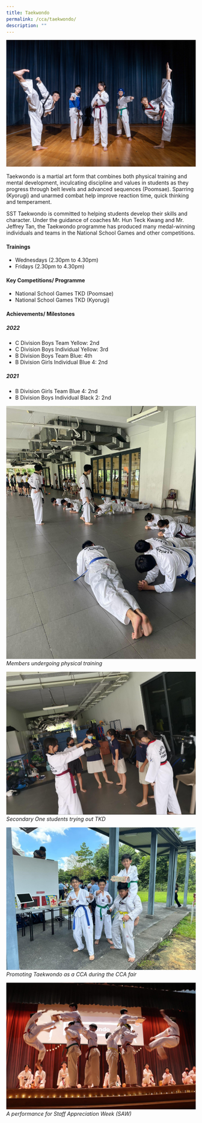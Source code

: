```yaml
---
title: Taekwondo
permalink: /cca/taekwondo/
description: ""
---
```

![](/images/CCA/tkd%20cover.jpg)

Taekwondo is a martial art form that combines both physical training and mental development, inculcating discipline and values in students as they progress through belt levels and advanced sequences (Poomsae). Sparring (Kyorugi) and unarmed combat help improve reaction time, quick thinking and temperament. 


SST Taekwondo is committed to helping students develop their skills and character. Under the guidance of coaches Mr. Hun Teck Kwang and Mr. Jeffrey Tan, the Taekwondo programme has produced many medal-winning individuals and teams in the National School Games and other competitions.

#### Trainings
* Wednesdays (2.30pm to 4.30pm)
* Fridays (2.30pm to 4.30pm)

#### Key Competitions/ Programme
* National School Games TKD (Poomsae)
* National School Games TKD (Kyorugi)

#### Achievements/ Milestones
##### 2022
* C Division Boys Team Yellow: 2nd 
* C Division Boys Individual Yellow: 3rd
* B Division Boys Team Blue: 4th
* B Division Girls Individual Blue 4: 2nd

##### 2021
* B Division Girls Team Blue 4: 2nd
* B Division Boys Individual Black 2: 2nd


![](/images/CCA/tkd%2001.jpg)
*Members undergoing physical training*

![](/images/CCA/tkd%2002.jpg)
*Secondary One students trying out TKD*

![](/images/CCA/tkd%2003.jpg)
*Promoting Taekwondo as a CCA during the CCA fair*

![](/images/CCA/tkd%2004.jpg)
*A performance for Staff Appreciation Week (SAW)*